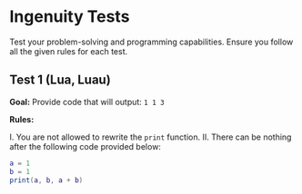 # Ingenuity Tests

Test your problem-solving and programming capabilities. Ensure you follow all the given rules for each test.

## Test 1 (Lua, Luau)

**Goal:** Provide code that will output: `1 1 3`

**Rules:**

I. You are not allowed to rewrite the `print` function.
II. There can be nothing after the following code provided below:

```lua
a = 1
b = 1
print(a, b, a + b)
